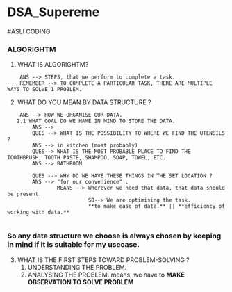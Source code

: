 # DSA_Supereme
#ASLI CODING 

### ALGORIGHTM
1. WHAT IS ALGORIGHTM?
````
    ANS --> STEPS, that we perform to complete a task.
    REMEMBER --> TO COMPLETE A PARTICULAR TASK, THERE ARE MULTIPLE WAYS TO SOLVE 1 PROBLEM. 
````
2. WHAT DO YOU MEAN BY DATA STRUCTURE ?
````
    ANS --> HOW WE ORGANISE OUR DATA.
   2.1 WHAT GOAL DO WE HAME IN MIND TO STORE THE DATA.
        ANS -->   
        QUES --> WHAT IS THE POSSIBILITY TO WHERE WE FIND THE UTENSILS ?
        ANS --> in kitchen (most probably)
        QUES--> WHAT IS THE MOST PROBABLE PLACE TO FIND THE TOOTHBRUSH, TOOTH PASTE, SHAMPOO, SOAP, TOWEL, ETC.
        ANS --> BATHROOM
        
        QUES --> WHY DO WE HAVE THESE THINGS IN THE SET LOCATION ?
        ANS --> "for our convenience" .
                MEANS --> Wherever we need that data, that data should be present.  
                          SO--> We are optimising the task. 
                          **to make ease of data.** || **efficiency of working with data.**
  
````
### **So any data structure we choose is always chosen by keeping in mind if it is suitable for my usecase.**
3. WHAT IS THE FIRST STEPS TOWARD PROBLEM-SOLVING ?
    1. UNDERSTANDING THE PROBLEM.
    2. ANALYSING THE PROBLEM. means, we have to **MAKE OBSERVATION TO SOLVE PROBLEM**


